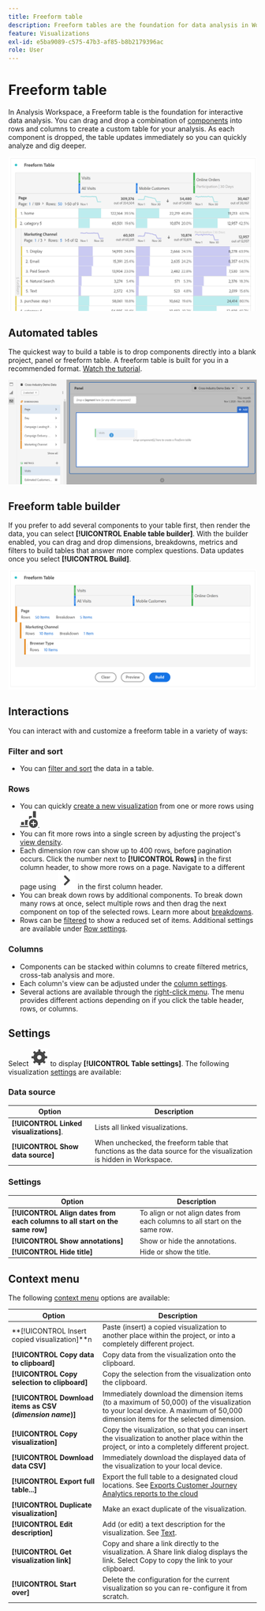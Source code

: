```yaml
---
title: Freeform table
description: Freeform tables are the foundation for data analysis in Workspace
feature: Visualizations
exl-id: e5ba9089-c575-47b3-af85-b8b2179396ac
role: User
---
```

# Freeform table

In Analysis Workspace, a Freeform table is the foundation for interactive data analysis. You can drag and drop a combination of [components](https://experienceleague.adobe.com/en/docs/analytics/analyze/analysis-workspace/components/analysis-workspace-components) into rows and columns to create a custom table for your analysis. As each component is dropped, the table updates immediately so you can quickly analyze and dig deeper.

![Freeform Table showing components in rows and columns including Visits and Online Orders for multiple web pages.](assets/opening-section.png)

## Automated tables

The quickest way to build a table is to drop components directly into a blank project, panel or freeform table. A freeform table is built for you in a recommended format. [Watch the tutorial](https://experienceleague.adobe.com/en/docs/analytics-learn/tutorials/analysis-workspace/building-freeform-tables/auto-build-freeform-tables-in-analysis-workspace).

![A new Panel with the visits component dropped onto the working space.](assets/automated-table.png)

## Freeform table builder

If you prefer to add several components to your table first, then render the data, you can select **[!UICONTROL Enable table builder]**. With the builder enabled, you can drag and drop dimensions, breakdowns, metrics and filters to build tables that answer more complex questions. Data updates once you select **[!UICONTROL Build]**.

![A Freeform Table Builder showing ](assets/table-builder.png)

## Interactions

You can interact with and customize a freeform table in a variety of ways:

### Filter and sort

* You can [filter and sort](filter-and-sort.md) the data in a table.

### Rows

* You can quickly [create a new visualization](../freeform-analysis-visualizations.md#visualize) from one or more rows using ![GraphBarVerticalAdd](/help/assets/icons/GraphBarVerticalAdd.svg). 
* You can fit more rows into a single screen by adjusting the project's [view density](https://experienceleague.adobe.com/en/docs/analytics/analyze/analysis-workspace/build-workspace-project/view-density).
* Each dimension row can show up to 400 rows, before pagination occurs. Click the number next to **[!UICONTROL Rows]** in the first column header, to show more rows on a page. Navigate to a different page using ![ChevronRight](/help/assets/icons/ChevronRight.svg) in the first column header.
* You can break down rows by additional components. To break down many rows at once, select multiple rows and then drag the next component on top of the selected rows. Learn more about [breakdowns](https://experienceleague.adobe.com/en/docs/analytics/analyze/analysis-workspace/components/dimensions/t-breakdown-fa).
* Rows can be [filtered](https://experienceleague.adobe.com/en/docs/analytics/analyze/analysis-workspace/visualizations/freeform-table/filter-and-sort) to show a reduced set of items. Additional settings are available under [Row settings](https://experienceleague.adobe.com/en/docs/analytics/analyze/analysis-workspace/visualizations/freeform-table/column-row-settings/table-settings).

### Columns

* Components can be stacked within columns to create filtered metrics, cross-tab analysis and more.
* Each column's view can be adjusted under the [column settings](https://experienceleague.adobe.com/en/docs/analytics-platform/using/cja-workspace/visualizations/freeform-table/column-row-settings/column-settings).
* Several actions are available through the [right-click menu](https://experienceleague.adobe.com/en/docs/analytics-learn/tutorials/analysis-workspace/navigating-workspace-projects/right-click-for-workspace-efficiency). The menu provides different actions depending on if you click the table header, rows, or columns.


## Settings

Select ![Setting](/help/assets/icons/Setting.svg) to display **[!UICONTROL Table settings]**. The following visualization [settings](../freeform-analysis-visualizations.md#settings) are available:

### Data source

| Option | Description |
|---|---|
| **[!UICONTROL Linked visualizations]**. | Lists all linked visualizations. |
| **[!UICONTROL Show data source]** | When unchecked, the freeform table that functions as the data source for the visualization is hidden in Workspace. |

### Settings

| Option | Description |
|---|---|
| **[!UICONTROL Align dates from each columns to all start on the same row]** | To align or not align dates from each columns to all start on the same row.  |
| **[!UICONTROL Show annotations]** | Show or hide the annotations. |
| **[!UICONTROL Hide title]** | Hide or show the title. |


## Context menu

The following [context menu](../freeform-analysis-visualizations.md#context-menu) options are available:

| Option | Description |
| --- | --- |
| **[!UICONTROL Insert copied visualization]**n| Paste (insert) a copied visualization to another place within the project, or into a completely different project. |
| **[!UICONTROL Copy data to clipboard]** | Copy data from the visualization onto the clipboard. |
| **[!UICONTROL Copy selection to clipboard]** | Copy the selection from the visualization onto the clipboard. |
| **[!UICONTROL Download items as CSV (*dimension name*)]** | Immediately download the dimension items (to a maximum of 50,000) of the visualization to your local device. A maximum of 50,000 dimension items for the selected dimension. |
| **[!UICONTROL Copy visualization]** | Copy the visualization, so that you can insert the visualization to another place within the project, or into a completely different project. |
| **[!UICONTROL Download data CSV]** | Immediately download the displayed data of the visualization to your local device. |
|**[!UICONTROL  Export full table...]** | Export the full table to a designated cloud locations. See [Exports Customer Journey Analytics reports to the cloud](../export/export-cloud.md) |
| **[!UICONTROL Duplicate visualization]** | Make an exact duplicate of the visualization. |
| **[!UICONTROL Edit description]** | Add (or edit) a text description for the visualization. See [Text](text.md). |
| **[!UICONTROL Get visualization link]** | Copy and share a link directly to the visualization. A Share link dialog displays the link. Select Copy to copy the link to your clipboard. |
| **[!UICONTROL Start over]** | Delete the configuration for the current visualization so you can re-configure it from scratch. |



